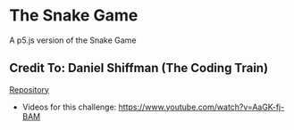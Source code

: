 # The Snake Game

A p5.js version of the Snake Game

## Credit To: Daniel Shiffman (The Coding Train)
[Repository](https://github.com/CodingTrain/Rainbow-Code/tree/master/CodingChallenges/CC_03_Snake_game_p5.js)

* Videos for this challenge: https://www.youtube.com/watch?v=AaGK-fj-BAM